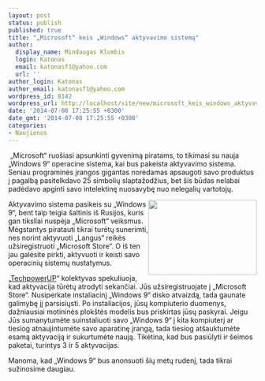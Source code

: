 ```yaml
---
layout: post
status: publish
published: true
title: "„Microsoft“ keis „Windows“ aktyvavimo sistemą"
author:
  display_name: Mindaugas Klumbis
  login: Katonas
  email: katonasf1@yahoo.com
  url: ''
author_login: Katonas
author_email: katonasf1@yahoo.com
wordpress_id: 8142
wordpress_url: http://localhost/site/new/microsoft_keis_windows_aktyvavimo_sistema/
date: '2014-07-08 17:25:55 +0300'
date_gmt: '2014-07-08 17:25:55 +0300'
categories:
- Naujienos
---
```

<p>
	&nbsp;&bdquo;Microsoft&ldquo; ruo&scaron;iasi apsunkinti gyvenimą piratams, to tikimasi su nauja &bdquo;Windows 9&ldquo; operacine sistema, kai bus pakeista aktyvavimo sistema. Seniau programinės įrangos gigantas norėdamas apsaugoti savo produktus į pagalbą pasitelkdavo 25 simbolių slaptažodžius, bet &scaron;is būdas nelabai padėdavo apginti savo intelektinę nuosavybę nuo nelegalių vartotojų.</p>
<p>
	<a href="http://technews.lt/userfiles/M Store.JPG"><img alt="" src="http://technews.lt/userfiles/M Store.JPG" style="width: 220px; height: 152px; float: right;" /></a>Aktyvavimo sistema pasikeis su &bdquo;Windows 9&ldquo;, bent taip teigia &scaron;altinis i&scaron; Rusijos, kuris gan tiksliai nuspėja &bdquo;Microsoft&ldquo; veiksmus. Mėgstantys piratauti tikrai turėtų sunerimti, nes norint aktyvuoti &bdquo;Langus&ldquo; reikės užsiregistruoti &bdquo;Microsoft Store&ldquo;. O i&scaron; ten jau galėsite pirkti, aktyvuoti ir keisti savo operacinių sistemų nustatymus.</p>
<p>
	&bdquo;<u><a href="http://www.techpowerup.com/202830/microsoft-to-revamp-activation-system-with-windows-9.html">TechpowerUP</a></u>&ldquo; kolektyvas spekuliuoja, kad aktyvacija tūrėtų atrodyti sekančiai. Jūs užsiregistruojate į &bdquo;Microsoft Store&ldquo;. Nusiperkate instaliacinį &bdquo;Windows 9&ldquo; disko atvaizdą, tada gaunate galimybę jį parsisiųsti. Po instaliacijos, jūsų kompiuterio duomenys, dažniausiai motininės plok&scaron;tės modelis bus priskirtas jūsų paskyrai. Jeigu Jūs sumanytumėte suinstaliuoti savo &bdquo;Windows 9&ldquo; į kita kompiuterį ar tiesiog atnaujintumėte savo aparatinę įrangą, tada tiesiog at&scaron;auktumėte esamą aktyvaciją ir sukurtumėte naują. Tikėtina, kad bus pasiūlyti ir &scaron;eimos paketai, turintys 3 ir 5 aktyvacijas.</p>
<p>
	Manoma, kad &bdquo;Windows 9&ldquo; bus anonsuoti &scaron;ių metų rudenį, tada tikrai sužinosime daugiau.</p>
